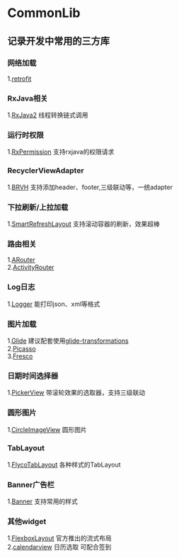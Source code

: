 # CommonLib
记录开发中常用的三方库
---------------------------
### 网络加载
1.[retrofit](https://github.com/square/retrofit) 
### RxJava相关
1.[RxJava2](https://github.com/ReactiveX/RxJava) 线程转换链式调用
### 运行时权限
1.[RxPermission](https://github.com/tbruyelle/RxPermissions) 支持rxjava的权限请求
### RecyclerViewAdapter
1.[BRVH](https://github.com/CymChad/BaseRecyclerViewAdapterHelper) 支持添加header、footer,三级联动等，一统adapter
### 下拉刷新/上拉加载
1.[SmartRefreshLayout](https://github.com/scwang90/SmartRefreshLayout) 支持滚动容器的刷新，效果超棒
### 路由相关
1.[ARouter](https://github.com/alibaba/ARouter)  
2.[ActivityRouter](https://github.com/mzule/ActivityRouter)
### Log日志
1.[Logger](https://github.com/orhanobut/logger) 能打印json、xml等格式
### 图片加载
1.[Glide](https://github.com/bumptech/glide) 建议配套使用[glide-transformations](https://github.com/wasabeef/glide-transformations)  
2.[Picasso](https://github.com/square/picasso)  
3.[Fresco](https://github.com/facebook/fresco)  
### 日期时间选择器
1.[PickerView](https://github.com/Bigkoo/Android-PickerView) 带滚轮效果的选取器，支持三级联动
### 圆形图片
1.[CircleImageView](https://github.com/hdodenhof/CircleImageView) 圆形图片
### TabLayout
1.[FlycoTabLayout](https://github.com/H07000223/FlycoTabLayout) 各种样式的TabLayout
### Banner广告栏
1.[Banner](https://github.com/youth5201314/banner) 支持常用的样式
### 其他widget
1.[FlexboxLayout](https://github.com/google/flexbox-layout) 官方推出的流式布局  
2.[calendarview](https://github.com/prolificinteractive/material-calendarview) 日历选取 可配合签到
